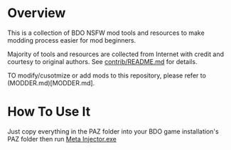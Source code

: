 # Overview

This is a collection of BDO NSFW mod tools and resources to make modding process easier for mod beginners.

Majority of tools and resources are collected from Internet with credit and courtesy to original authors. See [contrib/README.md](contrib/README.md) for details.

TO modify/cusotmize or add mods to this repository, please refer to (MODDER.md)[MODDER.md].

# How To Use It

Just copy everything in the PAZ folder into your BDO game installation's PAZ folder then run [Meta Injector.exe](PAZ/Meta%20Injector.exe)

